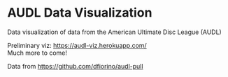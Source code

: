 AUDL Data Visualization
==============================

Data visualization of data from the American Ultimate Disc League (AUDL)

Preliminary viz: https://audl-viz.herokuapp.com/  
Much more to come!

Data from https://github.com/dfiorino/audl-pull
